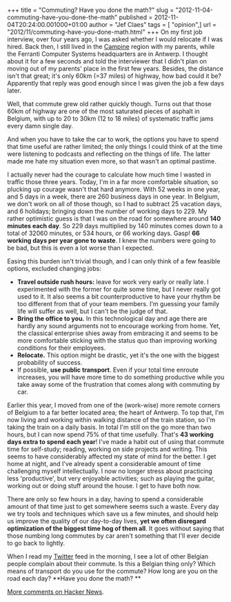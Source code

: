 +++
title = "Commuting? Have you done the math?"
slug = "2012-11-04-commuting-have-you-done-the-math"
published = 2012-11-04T20:24:00.001000+01:00
author = "Jef Claes"
tags = [ "opinion",]
url = "2012/11/commuting-have-you-done-math.html"
+++
On my first job interview, over four years ago, I was asked whether I
would relocate if I was hired. Back then, I still lived in the
[Campine](http://en.wikipedia.org/wiki/Campine) region with my parents,
while the Ferranti Computer Systems headquarters are in Antwerp. I
thought about it for a few seconds and told the interviewer that I
didn't plan on moving out of my parents' place in the first few years.
Besides, the distance isn't that great; it's only 60km (=37 miles) of
highway, how bad could it be? Apparently that reply was good enough
since I was given the job a few days later.

Well, that commute grew old rather quickly though. Turns out that those
60km of highway are one of the most saturated pieces of asphalt in
Belgium, with up to 20 to 30km (12 to 18 miles) of systematic traffic
jams every damn single day.  
  
And when you have to take the car to work, the options you have to spend
that time useful are rather limited; the only things I could think of at
the time were listening to podcasts and reflecting on the things of
life. The latter made me hate my situation even more, so that wasn't an
optimal pastime.  
  
I actually never had the courage to calculate how much time I wasted in
traffic those three years. Today, I'm in a far more comfortable
situation, so plucking up courage wasn't that hard anymore. With 52
weeks in one year, and 5 days in a week, there are 260 business days in
one year. In Belgium, we don't work on all of those though, so I had to
subtract 25 vacation days, and 6 holidays; bringing down the number of
working days to 229. My rather optimistic guess is that I was on the
road for somewhere around **140 minutes each day**. So 229 days
multiplied by 140 minutes comes down to a total of 32060 minutes, or 534
hours, or 66 working days. Gasp! **66 working days per year gone to
waste**. I knew the numbers were going to be bad, but this is even a lot
worse than I expected.  
  
Easing this burden isn't trivial though, and I can only think of a few
feasible options, excluded changing jobs:  
- **Travel outside rush hours:** leave for work very early or really late. I experimented with the former for quite some time, but I never really got used to it. It also seems a bit counterproductive to have your rhythm be too different from that of your team members. I'm guessing your family life will suffer as well, but I can't be the judge of that.
- **Bring the office to you.** In this technological day and age there
are hardly any sound arguments not to encourage working from home.
Yet, the classical enterprise shies away from embracing it and seems
to be more comfortable sticking with the status quo than improving
working conditions for their employees. 
- **Relocate.** This option might be drastic, yet it's the one with
the biggest probability of success.
- If possible, **use public transport**. Even if your total time
enroute increases, you will have more time to do something
productive while you take away some of the frustration that comes
along with commuting by car.

Earlier this year, I moved from one of the (work-wise) more remote
corners of Belgium to a far better located area; the heart of Antwerp.
To top that, I'm now living and working within walking distance of the
train station, so I'm taking the train on a daily basis. In total I'm
still on the go more than two hours, but I can now spend 75% of that
time usefully. That's **43 working days extra to spend each year**! I've
made a habit out of using that commute time for self-study; reading,
working on side projects and writing. This seems to have considerably
affected my state of mind for the better. I get home at night, and I've
already spent a considerable amount of time challenging myself
intellectually. I now no longer stress about practicing less
'productive', but very enjoyable activities; such as playing the guitar,
working out or doing stuff around the house. I get to have both now.  
  
There are only so few hours in a day, having to spend a considerable
amount of that time just to get somewhere seems such a waste. Every day
we try tools and techniques which save us a few minutes, and should help
us improve the quality of our day-to-day lives, **yet we often disregard
optimization of the biggest time hog of them all**. It goes without
saying that those numbing long commutes by car aren't something that
I'll ever decide to go back to lightly.  
  
When I read my [Twitter](https://twitter.com/JefClaes) feed in the
morning, I see a lot of other Belgian people complain about their
commute. Is this a Belgian thing only? Which means of transport do you
use for the commute? How long are you on the road each day? **Have you
done the math? **  
  
[More comments on Hacker
News](http://news.ycombinator.org/item?id=4740839).

